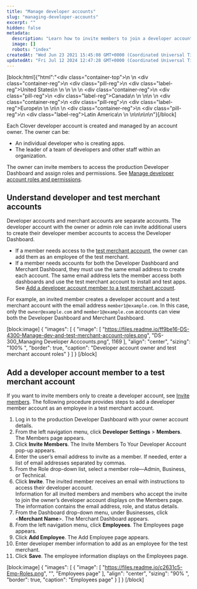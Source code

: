 ```yaml
---
title: "Manage developer accounts"
slug: "managing-developer-accounts"
excerpt: ""
hidden: false
metadata: 
  description: "Learn how to invite members to join a developer account team and access both the Developer and Merchant Dashboard."
  image: []
  robots: "index"
createdAt: "Wed Jun 23 2021 15:45:08 GMT+0000 (Coordinated Universal Time)"
updatedAt: "Fri Jul 12 2024 12:47:28 GMT+0000 (Coordinated Universal Time)"
---
```

[block:html]{"html":"<div class=\"container-top\">\n  <!--United States-->\n  <div class=\"container-reg\">\n    <div class=\"pill-reg\">\n      <div class=\"label-reg\">United States</div>\n    </div>\n  </div>\n  \n  <!--Canada-->\n  <div class=\"container-reg\">\n    <div class=\"pill-reg\">\n      <div class=\"label-reg\">Canada</div>\n    </div>\n  </div>\n\n  <!--Europe-->\n  <div class=\"container-reg\">\n    <div class=\"pill-reg\">\n      <div class=\"label-reg\">Europe</div>\n    </div>\n  </div>\n\n  <!--Latin America-->\n  <div class=\"container-reg\">\n    <div class=\"pill-reg\">\n      <div class=\"label-reg\">Latin America</div>\n    </div>\n  </div>\n</div>\n\n\n<!--Css-->\n<style>\n.container-top {\n  top: -15px;\n  position: relative;\n  margin-bottom: -5px;\n}\n\n.container-reg {\n  align-items: center;\n  min-width: auto; \n  width: fit-content;\n  text-align: left;\n  overflow: auto;\n  display: inline-block; \n}\n\n/*Pill format REG*/\n.pill-reg {\n  background: #44BB44;\n  border: .5px solid #44BB44;\n  margin-left: 5px;\n  overflow: auto;\n  display: flex; \n  justify-content: center; \n  align-items: center; \n  border-radius: 10px;\n  height: 1.8rem;\n  margin-top: 10px;\n  margin-bottom: 1.5px; \n  padding: 0 10px; \n}\n\n/*Text FORMAT inside REG pills */\n.pill-reg .label-reg, \n.pill-reg__addon .label-reg \n{\n  font-style: normal;\n  font-weight: normal;\n  font-size: 12px;\n  color: #fff;\n  vertical-align: middle;\n  margin: 0;\n  padding: 0 5px;\n}\n</style>"}[/block]

Each Clover developer account is created and managed by an account owner. The owner can be:

- An individual developer who is creating apps.
- The leader of a team of developers and other staff within an organization. 

The owner can invite members to access the production Developer Dashboard and assign roles and permissions. See [Manage developer account roles and permissions](https://docs.clover.com/docs/developer-account-roles).

## Understand developer and test merchant accounts

Developer accounts and merchant accounts are separate accounts. The developer account with the owner or admin role can invite additional users to create their developer member accounts to access the Developer Dashboard.

- If a member needs access to the [test merchant account](https://docs.clover.com/docs/working-with-test-merchants), the owner can add them as an employee of the test merchant.
- If a member needs accounts for both the Developer Dashboard and Merchant Dashboard, they must use the same email address to create each account. The same email address lets the member access both dashboards and use the test merchant account to install and test apps. See [Add a developer account member to a test merchant account](https://docs.clover.com/docs/ds-4300-manage-developer-accounts#add-a-developer-account-member-to-a-test-merchant-account).

For example, an invited member creates a developer account and a test merchant account with the email address `member1@example.com`. In this case, only the `owner@example.com` and `member1@example.com` accounts can view both the Developer Dashboard and Merchant Dashboard.

<!--Diagram source: https://lucid.app/lucidchart/4cc1cfcf-3b4e-4eea-a8b2-e473565c1961/edit?viewport_loc=-45%2C328%2C1783%2C992%2Cm-5o7ONTd-nK&invitationId=inv_d6b5be68-5b16-4e73-9763-9c8b3d78158c -->

[block:image]
{
  "images": [
    {
      "image": [
        "https://files.readme.io/ff9be16-DS-4300-Manage-dev-and-test-merchant-account-roles.png",
        "DS-300_Managing Developer Acccounts.png",
        1169
      ],
      "align": "center",
      "sizing": "100% ",
      "border": true,
      "caption": "Developer account owner and test merchant account roles"
    }
  ]
}
[/block]


## Add a developer account member to a test merchant account

If you want to invite members only to create a developer account, see [Invite members](https://docs.clover.com/docs/developer-account-roles#invite-members). The following procedure provides steps to add a developer member account as an employee in a test merchant account.

1. Log in to the production Developer Dashboard with your owner account details.
2. From the left navigation menu, click **Developer Settings** > **Members**. The Members page appears.
3. Click **Invite Members**. The Invite Members To Your Developer Account pop-up appears.
4. Enter the user’s email address to invite as a member. If needed, enter a list of email addresses separated by commas.
5. From the Role drop-down list, select a member role—Admin, Business, or Technical.
6. Click **Invite**. The invited member receives an email with instructions to access their developer account.  
   Information for all invited members and members who accept the invite to join the owner’s developer account displays on the Members page. The information contains the email address, role, and status details.
7. From the Dashboard drop-down menu, under Businesses, click \<**Merchant Name**>. The Merchant Dashboard appears.
8. From the left navigation menu, click **Employees**. The Employees page appears.
9. Click **Add Employee**. The Add Employee page appears.
10. Enter developer member information to add as an employee for the test merchant.
11. Click **Save**. The employee information displays on the Employees page.

[block:image]
{
  "images": [
    {
      "image": [
        "https://files.readme.io/c2631c5-Emp-Roles.png",
        "",
        "Employees page"
      ],
      "align": "center",
      "sizing": "90% ",
      "border": true,
      "caption": "Employees page"
    }
  ]
}
[/block]
